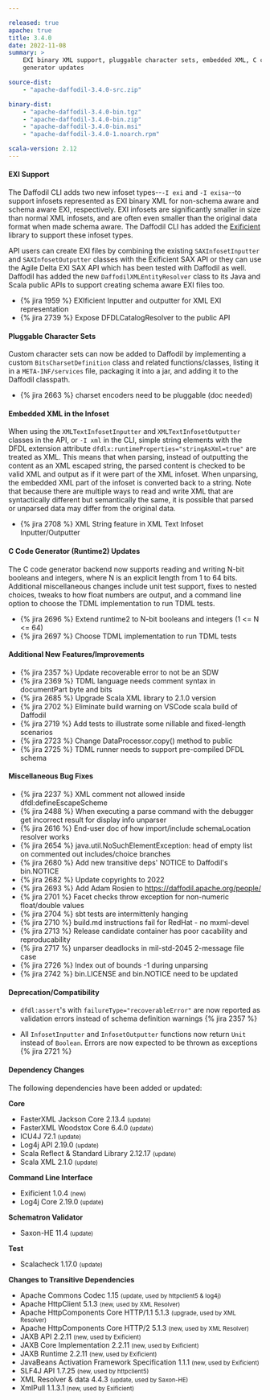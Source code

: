 ```yaml
---

released: true
apache: true
title: 3.4.0
date: 2022-11-08
summary: >
    EXI binary XML support, pluggable character sets, embedded XML, C code
    generator updates

source-dist:
    - "apache-daffodil-3.4.0-src.zip"

binary-dist:
    - "apache-daffodil-3.4.0-bin.tgz"
    - "apache-daffodil-3.4.0-bin.zip"
    - "apache-daffodil-3.4.0-bin.msi"
    - "apache-daffodil-3.4.0-1.noarch.rpm"

scala-version: 2.12
---
```


#### EXI Support

The Daffodil CLI adds two new infoset types--`-I exi` and `-I exisa`--to
support infosets represented as EXI binary XML for non-schema aware and schema
aware EXI, respectively. EXI infosets are significantly smaller in size than
normal XML infosets, and are often even smaller than the original data format
when made schema aware. The Daffodil CLI has added the
[Exificient](https://exificient.github.io/) library to support these infoset
types.

API users can create EXI files by combining the existing `SAXInfosetInputter`
and `SAXInfosetOutputter` classes with the Exificient SAX API or they can use
the Agile Delta EXI SAX API which has been tested with Daffodil as
well. Daffodil has added the new `DaffodilXMLEntityResolver` class to its
Java and Scala public APIs to support creating schema aware EXI files too.

* {% jira 1959 %} EXIficient Inputter and outputter for XML EXI representation
* {% jira 2739 %} Expose DFDLCatalogResolver to the public API

#### Pluggable Character Sets

Custom character sets can now be added to Daffodil by implementing a custom
`BitsCharsetDefinition` class and related functions/classes, listing it in a
`META-INF/services` file, packaging it into a jar, and adding it to the
Daffodil classpath.

* {% jira 2663 %} charset encoders need to be pluggable (doc needed)

#### Embedded XML in the Infoset

When using the `XMLTextInfosetInputter` and `XMLTextInfosetOutputter` classes
in the API, or `-I xml` in the CLI, simple string elements with the DFDL
extension attribute `dfdlx:runtimeProperties="stringAsXml=true"` are treated as
XML. This means that when parsing, instead of outputting the content as an XML
escaped string, the parsed content is checked to be valid XML and output as if
it were part of the XML infoset. When unparsing, the embedded XML part of the
infoset is converted back to a string. Note that because there are multiple
ways to read and write XML that are syntactically different but semantically
the same, it is possible that parsed or unparsed data may differ from the
original data.

* {% jira 2708 %} XML String feature in XML Text Infoset Inputter/Outputter

#### C Code Generator (Runtime2) Updates

The C code generator backend now supports reading and writing N-bit booleans
and integers, where N is an explicit length from 1 to 64 bits. Additional
miscellaneous changes include unit test support, fixes to nested choices,
tweaks to how float numbers are output, and a command line option to choose the
TDML implementation to run TDML tests.

* {% jira 2696 %} Extend runtime2 to N-bit booleans and integers (1 <= N <= 64)
* {% jira 2697 %} Choose TDML implementation to run TDML tests

#### Additional New Features/Improvements

* {% jira 2357 %} Update recoverable error to not be an SDW
* {% jira 2369 %} TDML language needs comment syntax in documentPart byte and bits
* {% jira 2685 %} Upgrade Scala XML library to 2.1.0 version
* {% jira 2702 %} Eliminate build warning on VSCode scala build of Daffodil
* {% jira 2719 %} Add tests to illustrate some nillable and fixed-length scenarios
* {% jira 2723 %} Change DataProcessor.copy() method to public
* {% jira 2725 %} TDML runner needs to support pre-compiled DFDL schema

#### Miscellaneous Bug Fixes

* {% jira 2237 %} XML comment not allowed inside dfdl:defineEscapeScheme
* {% jira 2488 %} When executing a parse command with the debugger get incorrect result for display info unparser
* {% jira 2616 %} End-user doc of how import/include schemaLocation resolver works
* {% jira 2654 %} java.util.NoSuchElementException: head of empty list on commented out includes/choice branches
* {% jira 2680 %} Add new transitive deps' NOTICE to Daffodil's bin.NOTICE
* {% jira 2682 %} Update copyrights to 2022
* {% jira 2693 %} Add Adam Rosien to https://daffodil.apache.org/people/
* {% jira 2701 %} Facet checks throw exception for non-numeric float/double values
* {% jira 2704 %} sbt tests are intermittenly hanging
* {% jira 2710 %} build.md instructions fail for RedHat - no mxml-devel
* {% jira 2713 %} Release candidate container has poor cacability and reproducability
* {% jira 2717 %} unparser deadlocks in mil-std-2045 2-message file case
* {% jira 2726 %} Index out of bounds -1 during unparsing
* {% jira 2742 %} bin.LICENSE and bin.NOTICE need to be updated

#### Deprecation/Compatibility

* `dfdl:assert`'s with `failureType="recoverableError"` are now reported as
  validation errors instead of schema definition warnings {% jira 2357 %}

* All `InfosetInputter` and `InfosetOutputter` functions now return `Unit`
  instead of `Boolean`. Errors are now expected to be thrown as exceptions
  {% jira 2721 %}

#### Dependency Changes

The following dependencies have been added or updated:

**Core**

* FasterXML Jackson Core 2.13.4 <small>(update)</small>
* FasterXML Woodstox Core 6.4.0 <small>(update)</small>
* ICU4J 72.1 <small>(update)</small>
* Log4j API 2.19.0 <small>(update)</small>
* Scala Reflect & Standard Library 2.12.17 <small>(update)</small>
* Scala XML 2.1.0 <small>(update)</small>

**Command Line Interface**

* Exificient 1.0.4 <small>(new)</small>
* Log4j Core 2.19.0 <small>(update)</small>

**Schematron Validator**

* Saxon-HE 11.4 <small>(update)</small>

**Test**

* Scalacheck 1.17.0 <small>(update)</small>

**Changes to Transitive Dependencies**

* Apache Commons Codec 1.15 <small>(update, used by httpclient5 & log4j)</small>
* Apache HttpClient 5.1.3 <small>(new, used by XML Resolver)</small>
* Apache HttpComponents Core HTTP/1.1 5.1.3 <small>(upgrade, used by XML Resolver)</small>
* Apache HttpComponents Core HTTP/2 5.1.3 <small>(new, used by XML Resolver)</small>
* JAXB API 2.2.11 <small>(new, used by Exificient)</small>
* JAXB Core Implementation 2.2.11 <small>(new, used by Exificient)</small>
* JAXB Runtime 2.2.11 <small>(new, used by Exificient)</small>
* JavaBeans Activation Framework Specification 1.1.1 <small>(new, used by Exificient)</small>
* SLF4J API 1.7.25 <small>(new, used by httpclient5)</small>
* XML Resolver & data 4.4.3 <small>(update, used by Saxon-HE)</small>
* XmlPull 1.1.3.1 <small>(new, used by Exificient)</small>
